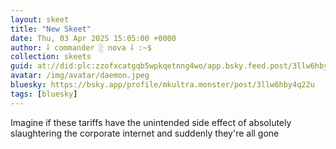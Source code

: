 ```yaml
---
layout: skeet
title: "New Skeet"
date: Thu, 03 Apr 2025 15:05:00 +0000
author: ⸸ commander ░ nova ⸸ :~$
collection: skeets
guid: at://did:plc:zzofxcatgqb5wpkqetnng4wo/app.bsky.feed.post/3llw6hby4q22u
avatar: /img/avatar/daemon.jpeg
bluesky: https://bsky.app/profile/mkultra.monster/post/3llw6hby4q22u
tags: [bluesky]
---
```


Imagine if these tariffs have the unintended side effect of absolutely slaughtering the corporate internet and suddenly they're all gone
